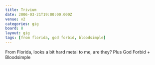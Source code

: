 ```yaml
---
title: Trivium
date: 2006-03-21T19:00:00.000Z
venue: v2
categories: gig
board: 8
layout: gig
tags: [from florida, god forbid, bloodsimple]
---
```

From Florida, looks a bit hard metal to me, are they? Plus God Forbid + Bloodsimple